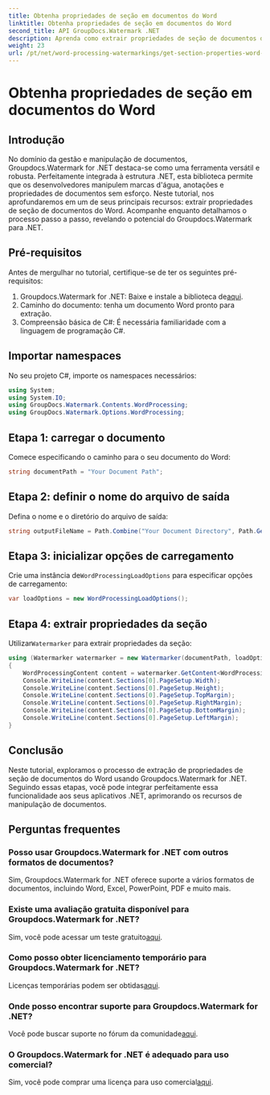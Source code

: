 ```yaml
---
title: Obtenha propriedades de seção em documentos do Word
linktitle: Obtenha propriedades de seção em documentos do Word
second_title: API GroupDocs.Watermark .NET
description: Aprenda como extrair propriedades de seção de documentos do Word usando Groupdocs para .NET. Aprimore seus recursos de manipulação de documentos sem esforço.
weight: 23
url: /pt/net/word-processing-watermarkings/get-section-properties-word-docs/
---
```


# Obtenha propriedades de seção em documentos do Word

## Introdução
No domínio da gestão e manipulação de documentos, Groupdocs.Watermark for .NET destaca-se como uma ferramenta versátil e robusta. Perfeitamente integrada à estrutura .NET, esta biblioteca permite que os desenvolvedores manipulem marcas d'água, anotações e propriedades de documentos sem esforço. Neste tutorial, nos aprofundaremos em um de seus principais recursos: extrair propriedades de seção de documentos do Word. Acompanhe enquanto detalhamos o processo passo a passo, revelando o potencial do Groupdocs.Watermark para .NET.
## Pré-requisitos
Antes de mergulhar no tutorial, certifique-se de ter os seguintes pré-requisitos:
1.  Groupdocs.Watermark for .NET: Baixe e instale a biblioteca de[aqui](https://releases.groupdocs.com/Watermark/net/).
2. Caminho do documento: tenha um documento Word pronto para extração.
3. Compreensão básica de C#: É necessária familiaridade com a linguagem de programação C#.

## Importar namespaces
No seu projeto C#, importe os namespaces necessários:
```csharp
using System;
using System.IO;
using GroupDocs.Watermark.Contents.WordProcessing;
using GroupDocs.Watermark.Options.WordProcessing;
```
## Etapa 1: carregar o documento
Comece especificando o caminho para o seu documento do Word:
```csharp
string documentPath = "Your Document Path";
```
## Etapa 2: definir o nome do arquivo de saída
Defina o nome e o diretório do arquivo de saída:
```csharp
string outputFileName = Path.Combine("Your Document Directory", Path.GetFileName(documentPath));
```
## Etapa 3: inicializar opções de carregamento
 Crie uma instância de`WordProcessingLoadOptions` para especificar opções de carregamento:
```csharp
var loadOptions = new WordProcessingLoadOptions();
```
## Etapa 4: extrair propriedades da seção
 Utilizar`Watermarker` para extrair propriedades da seção:
```csharp
using (Watermarker watermarker = new Watermarker(documentPath, loadOptions))
{
    WordProcessingContent content = watermarker.GetContent<WordProcessingContent>();
    Console.WriteLine(content.Sections[0].PageSetup.Width);
    Console.WriteLine(content.Sections[0].PageSetup.Height);
    Console.WriteLine(content.Sections[0].PageSetup.TopMargin);
    Console.WriteLine(content.Sections[0].PageSetup.RightMargin);
    Console.WriteLine(content.Sections[0].PageSetup.BottomMargin);
    Console.WriteLine(content.Sections[0].PageSetup.LeftMargin);
}
```

## Conclusão
Neste tutorial, exploramos o processo de extração de propriedades de seção de documentos do Word usando Groupdocs.Watermark for .NET. Seguindo essas etapas, você pode integrar perfeitamente essa funcionalidade aos seus aplicativos .NET, aprimorando os recursos de manipulação de documentos.
## Perguntas frequentes
### Posso usar Groupdocs.Watermark for .NET com outros formatos de documentos?
Sim, Groupdocs.Watermark for .NET oferece suporte a vários formatos de documentos, incluindo Word, Excel, PowerPoint, PDF e muito mais.
### Existe uma avaliação gratuita disponível para Groupdocs.Watermark for .NET?
 Sim, você pode acessar um teste gratuito[aqui](https://releases.groupdocs.com/).
### Como posso obter licenciamento temporário para Groupdocs.Watermark for .NET?
 Licenças temporárias podem ser obtidas[aqui](https://purchase.groupdocs.com/temporary-license/).
### Onde posso encontrar suporte para Groupdocs.Watermark for .NET?
 Você pode buscar suporte no fórum da comunidade[aqui](https://forum.groupdocs.com/c/watermark/19).
### O Groupdocs.Watermark for .NET é adequado para uso comercial?
 Sim, você pode comprar uma licença para uso comercial[aqui](https://purchase.groupdocs.com/buy).